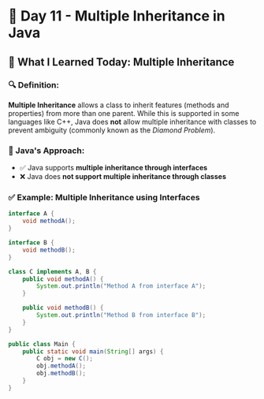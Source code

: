 # 🚀 Day 11 - Multiple Inheritance in Java

## 📌 What I Learned Today: Multiple Inheritance

### 🔍 Definition:
**Multiple Inheritance** allows a class to inherit features (methods and properties) from more than one parent. While this is supported in some languages like C++, Java does **not** allow multiple inheritance with classes to prevent ambiguity (commonly known as the *Diamond Problem*).

### 🧠 Java's Approach:
- ✅ Java supports **multiple inheritance through interfaces**
- ❌ Java does **not support multiple inheritance through classes**

### ✅ Example: Multiple Inheritance using Interfaces
```java
interface A {
    void methodA();
}

interface B {
    void methodB();
}

class C implements A, B {
    public void methodA() {
        System.out.println("Method A from interface A");
    }

    public void methodB() {
        System.out.println("Method B from interface B");
    }
}

public class Main {
    public static void main(String[] args) {
        C obj = new C();
        obj.methodA();
        obj.methodB();
    }
}
